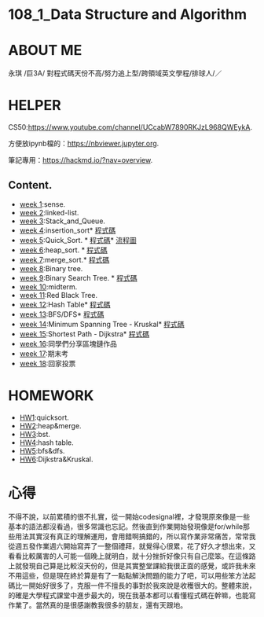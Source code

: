 # 108_1_Data Structure and Algorithm
# ABOUT ME
永琪 /巨3A/ 對程式碼天份不高/努力追上型/跨領域英文學程/排球人/／

# HELPER
CS50:https://www.youtube.com/channel/UCcabW7890RKJzL968QWEykA. 

方便放ipynb檔的：https://nbviewer.jupyter.org. 

筆記專用：https://hackmd.io/?nav=overview. 


## Content. 
- [week 1](https://github.com/hello02923/lai/tree/master/content/week1#week-1):sense. 
- [week 2](https://github.com/hello02923/lai/tree/master/content/week2#week-2):linked-list. 
- [week 3](https://github.com/hello02923/lai/tree/master/content/week3):Stack_and_Queue. 
- [week 4](https://github.com/hello02923/lai/tree/master/content/week4#week-4):insertion_sort*   [程式碼](practice/insertionSortList.py)
- [week 5](https://github.com/hello02923/lai/tree/master/content/week5):Quick_Sort. *   [程式碼](hw/quicksort_code2.ipynb)*   [流程圖](https://github.com/hello02923/lai/tree/master/hw)
- [week 6](https://github.com/hello02923/lai/tree/master/content/week6#week6):heap_sort. *   [程式碼](HW2/heapsort/heap_sort_06170108.py)
- [week 7](https://github.com/hello02923/lai/tree/master/content/week6#week6):merge_sort.*   [程式碼](HW2/mergesort/merge_sort_06170108.py)
- [week 8](https://github.com/hello02923/lai/tree/master/content/week8):Binary tree. 
- [week 9](https://github.com/hello02923/lai/tree/master/content/week9):Binary Search Tree. *   [程式碼](HW3/binary_search_tree_06170108.py)
- [week 10]():midterm. 
- [week 11](https://github.com/hello02923/lai/tree/master/content/week11):Red Black Tree. 
- [week 12](HW4/table學習歷程.ipynb):Hash Table*   [程式碼](HW4/hash_table_06170108.py)
- [week 13](HW5/BFS原理、學習歷程、流程圖.md):BFS/DFS*   [程式碼](HW5/BFS_06170108.py)
- [week 14](HW6/dijkstra&kruskal原理.md):Minimum Spanning Tree - Kruskal*   [程式碼](HW6/Dijkstra_06170108.py)
- [week 15](HW6/dijkstra&kruskal原理.md):Shortest Path - Dijkstra*   [程式碼](HW6/Dijkstra_06170108.py)
- [week 16]():同學們分享區塊鏈作品
- [week 17]():期末考
- [week 18]():回家投票

# HOMEWORK
- [HW1](https://github.com/hello02923/lai/blob/master/HW1/readme.md):quicksort. 
- [HW2](https://github.com/hello02923/lai/tree/master/HW2):heap&merge. 
- [HW3](https://github.com/hello02923/lai/tree/master/HW3):bst. 
- [HW4](https://github.com/hello02923/lai/tree/master/HW4):hash table. 
- [HW5](https://github.com/hello02923/lai/tree/master/HW5):bfs&dfs. 
- [HW6](https://github.com/hello02923/lai/tree/master/HW6):Dijkstra&Kruskal. 


# 心得
不得不說，以前累積的很不扎實，從一開始codesignal裡，才發現原來像是一些基本的語法都沒看過，很多常識也忘記。然後直到作業開始發現像是for/while那些用法其實沒有真正的理解運用，會用錯啊搞錯的，所以寫作業非常痛苦，常常我從週五發作業週六開始寫弄了一整個禮拜，就覺得心很累，花了好久才想出來，又看看比較厲害的人可能一個晚上就明白，就十分挫折好像只有自己麼笨。在這條路上就發現自己算是比較沒天份的，但是其實整堂課給我很正面的感覺，或許我未來不用這些，但是現在終於算是有了一點點解決問題的能力了吧，可以用些笨方法起碼比一開始好很多了，克服一件不擅長的事對於我來說是收穫很大的。整體來說，的確是大學程式課堂中進步最大的，現在我基本都可以看懂程式碼在幹嘛，也能寫作業了。當然真的是很感謝教我很多的朋友，還有天跟地。

